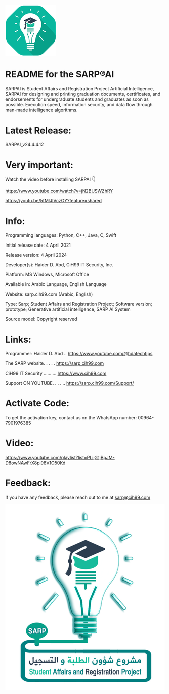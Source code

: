 ![Logo](https://raw.githubusercontent.com/CiH99ITSecurity/SARP-AI/refs/heads/main/ICON_SARPAI.png)

README for the SARP®AI
========================
SARPAI is Student Affairs and Registration Project Artificial Intelligence, SARPAI for designing and printing graduation documents, certificates, and endorsements for undergraduate students and graduates as soon as possible. Execution speed, information security, and data flow through man-made intelligence algorithms.

Latest Release:
===============
SARPAI_v24.4.4.12

Very important:
===============
Watch the video before installing SARPAI 👇

https://www.youtube.com/watch?v=jN2BUSWZhRY

https://youtu.be/5fMlJIVczOY?feature=shared

Info:
======
Programming languages: Python, C++, Java, C, Swift

Initial release date: 4 April 2021

Release version: 4 April 2024

Developer(s): Haider D. Abd, CiH99 IT Security, Inc.

Platform: MS Windows, Microsoft Office

Available in: Arabic Language, English Language

Website: sarp.cih99.com (Arabic, English)

Type: Sarp; Student Affairs and Registration Project; Software version; prototype; Generative artificial intelligence, SARP AI System

Source model: Copyright reserved

Links:
======
Programmer: Haider D. Abd .. https://www.youtube.com/@hdatechtips

The SARP website. . . . . https://sarp.cih99.com

CiH99 IT Security .......... https://www.cih99.com

Support ON YOUTUBE. . . . .. https://sarp.cih99.com/Support/

Activate Code:
==============
To get the activation key, contact us on the WhatsApp number: 00964-7901976385

Video:
======
https://www.youtube.com/playlist?list=PLijG1jBpJM-D8owNAwFrX8pi98V1O50Kd

Feedback:
=========
If you have any feedback, please reach out to me at sarp@cih99.com

![Logo](https://raw.githubusercontent.com/CiH99ITSecurity/SARP-AI/refs/heads/main/LOGO_SARP.jpg)
